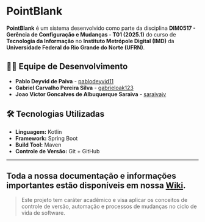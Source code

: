 # PointBlank

**PointBlank** é um sistema desenvolvido como parte da disciplina **DIM0517 - Gerência de Configuração e Mudanças - T01 (2025.1)** do curso de **Tecnologia da Informação** no **Instituto Metrópole Digital (IMD)** da **Universidade Federal do Rio Grande do Norte (UFRN)**.

## 👨‍💻 Equipe de Desenvolvimento

- **Pablo Deyvid de Paiva** - [pablodeyvid11](https://github.com/pablodeyvid11)
- **Gabriel Carvalho Pereira Silva** - [gabrieloak123](https://github.com/gabrieloak123)
- **Joao Victor Goncalves de Albuquerque Saraiva** - [saraivajv](https://github.com/saraivajv)

## 🛠️ Tecnologias Utilizadas

- **Linguagem:** Kotlin
- **Framework:** Spring Boot
- **Build Tool:** Maven
- **Controle de Versão:** Git + GitHub

---

## Toda a nossa documentação e informações importantes estão disponíveis em nossa [Wiki](https://github.com/GCM-2025-1-PROJETO/PointBlank/wiki).

> Este projeto tem caráter acadêmico e visa aplicar os conceitos de controle de versão, automação e processos de mudanças no ciclo de vida de software.
